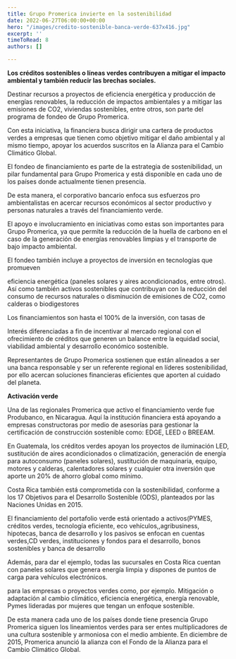 ```yaml
---
title: Grupo Promerica invierte en la sostenibilidad
date: 2022-06-27T06:00:00+00:00
hero: "/images/credito-sostenible-banca-verde-637x416.jpg"
excerpt: ''
timeToRead: 8
authors: []

---
```

**Los créditos sostenibles o líneas verdes contribuyen a mitigar el impacto ambiental y también reducir las brechas sociales.**

Destinar recursos a proyectos de eficiencia energética y producción de energías renovables, la reducción de impactos ambientales y a mitigar las emisiones de CO2, viviendas sostenibles, entre otros, son parte del programa de fondeo de Grupo Promerica.

Con esta iniciativa, la financiera busca dirigir una cartera de productos verdes a empresas que tienen como objetivo mitigar el daño ambiental y al mismo tiempo, apoyar los acuerdos suscritos en la Alianza para el Cambio Climático Global.

El fondeo de financiamiento es parte de la estrategia de sostenibilidad, un pilar fundamental para Grupo Promerica y está disponible en cada uno de los países donde actualmente tienen presencia.

De esta manera, el corporativo bancario enfoca sus esfuerzos pro ambientalistas en acercar recursos económicos al sector productivo y personas naturales a través del financiamiento verde.

El apoyo e involucramiento en iniciativas como estas son importantes para Grupo Promerica, ya que permite la reducción de la huella de carbono en el caso de la generación de energías renovables limpias y el transporte de bajo impacto ambiental.

El fondeo también incluye a proyectos de inversión en tecnologías que promueven

eficiencia energética (paneles solares y aires acondicionados, entre otros). Así como también activos sostenibles que contribuyan con la reducción del consumo de recursos naturales o disminución de emisiones de CO2, como calderas o biodigestores

Los financiamientos son hasta el 100% de la inversión, con tasas de

Interés diferenciadas a fin de incentivar al mercado regional con el ofrecimiento de créditos que generen un balance entre la equidad social, viabilidad ambiental y desarrollo económico sostenible.

Representantes de Grupo Promerica sostienen que están alineados a ser una banca responsable y ser un referente regional en líderes sostenibilidad, por ello acercan soluciones financieras eficientes que aporten al cuidado del planeta.

**Activación verde**

Una de las regionales Promerica que activo el financiamiento verde fue Produbanco, en Nicaragua. Aquí la institución financiera está apoyando a empresas constructoras por medio de asesorías para gestionar la certificación de construcción sostenible como: EDGE, LEED o BREEAM.

En Guatemala, los créditos verdes apoyan los proyectos de iluminación LED, sustitución de aires acondicionados o climatización, generación de energía para autoconsumo (paneles solares), sustitución de maquinaria, equipo, motores y calderas, calentadores solares y cualquier otra inversión que aporte un 20% de ahorro global como mínimo.

Costa Rica también está comprometida con la sostenibilidad, conforme a los 17 Objetivos para el Desarrollo Sostenible (ODS), planteados por las Naciones Unidas en 2015.

El financiamiento del portafolio verde está orientado a activos(PYMES, créditos verdes, tecnología eficiente, eco vehículos,,agribusiness, hipotecas, banca de desarrollo y los pasivos se enfocan en cuentas verdes,CD verdes, instituciones y fondos para el desarrollo, bonos sostenibles y banca de desarrollo

Además, para dar el ejemplo, todas las sucursales en Costa Rica cuentan con paneles solares que genera energía limpia y dispones de puntos de carga para vehículos electrónicos.

para las empresas o proyectos verdes como, por ejemplo. Mitigación o adaptación al cambio climático, eficiencia energética, energía renovable, Pymes lideradas por mujeres que tengan un enfoque sostenible.

De esta manera cada uno de los países donde tiene presencia Grupo Promerica siguen los lineamientos verdes para ser entes multiplicadores de una cultura sostenible y armoniosa con el medio ambiente. En diciembre de 2015, Promerica anunció la alianza con el Fondo de la Alianza para el Cambio Climático Global.